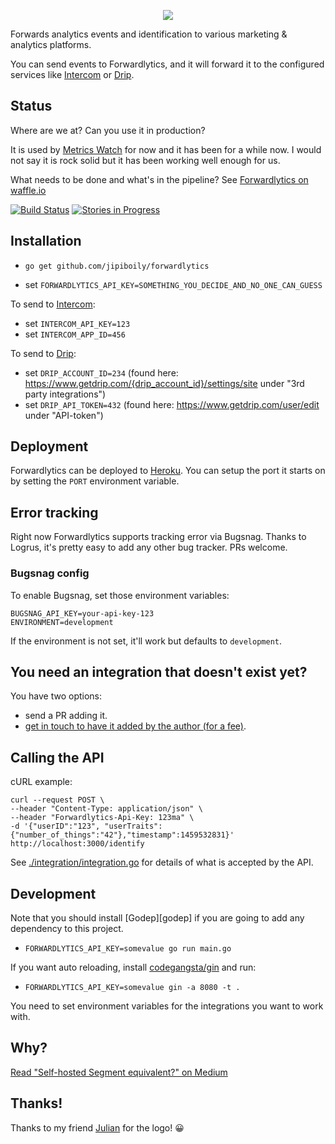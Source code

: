 <p align="center">
  <img src="https://s3.amazonaws.com/forwardlytics-assets/logo-color.svg">
</p>

Forwards analytics events and identification to various marketing & analytics platforms.

You can send events to Forwardlytics, and it will forward it to the configured services like [Intercom][intercom] or [Drip][drip].

## Status

Where are we at? Can you use it in production?

It is used by [Metrics Watch][metricswatch] for now and it has been for a while now. I would not say it is rock solid but it has been working well enough for us.

What needs to be done and what's in the pipeline? See [Forwardlytics on waffle.io][forwardlytics-on-waffle]

[![Build Status](https://travis-ci.org/jipiboily/forwardlytics.svg?branch=master)](https://travis-ci.org/jipiboily/forwardlytics)
[![Stories in Progress](https://badge.waffle.io/jipiboily/forwardlytics.svg?label=In%20Progress&title=In%20Progress)](http://waffle.io/jipiboily/forwardlytics)

## Installation

- `go get github.com/jipiboily/forwardlytics`

- set `FORWARDLYTICS_API_KEY=SOMETHING_YOU_DECIDE_AND_NO_ONE_CAN_GUESS`

To send to [Intercom][intercom]:
- set `INTERCOM_API_KEY=123`
- set `INTERCOM_APP_ID=456`

To send to [Drip][drip]:

- set `DRIP_ACCOUNT_ID=234` (found here: https://www.getdrip.com/{drip_account_id}/settings/site under "3rd party integrations")
- set `DRIP_API_TOKEN=432` (found here: https://www.getdrip.com/user/edit under "API-token")

## Deployment

Forwardlytics can be deployed to [Heroku][heroku]. You can setup the port it starts on by setting the `PORT` environment variable.

## Error tracking

Right now Forwardlytics supports tracking error via Bugsnag. Thanks to Logrus, it's pretty easy to add any other bug tracker. PRs welcome.

### Bugsnag config

To enable Bugsnag, set those environment variables:

```
BUGSNAG_API_KEY=your-api-key-123
ENVIRONMENT=development
```

If the environment is not set, it'll work but defaults to `development`.

## You need an integration that doesn't exist yet?

You have two options:

- send a PR adding it.
- [get in touch to have it added by the author (for a fee)][email].

## Calling the API

cURL example:

```
curl --request POST \
--header "Content-Type: application/json" \
--header "Forwardlytics-Api-Key: 123ma" \
-d '{"userID":"123", "userTraits":{"number_of_things":"42"},"timestamp":1459532831}' http://localhost:3000/identify
```

See [./integration/integration.go][integration.go] for details of what is accepted by the API.

## Development

Note that you should install [Godep][godep] if you are going to add any dependency to this project.

- `FORWARDLYTICS_API_KEY=somevalue go run main.go`

If you want auto reloading, install [codegangsta/gin][codegangsta/gin] and run:

- `FORWARDLYTICS_API_KEY=somevalue gin -a 8080 -t .`

You need to set environment variables for the integrations you want to work with.

## Why?

[Read "Self-hosted Segment equivalent?" on Medium][self-hosted-segment-equivalent]

## Thanks!

Thanks to my friend <a href="https://twitter.com/juliandoesstuff" target="_blank">Julian</a> for the logo! :grinning:

[email]: mailto:jp@metrics.watch
[metricswatch]: http://metricswatch.com
[intercom]: https://www.intercom.io/
[mixpanel]: https://mixpanel.com/
[drip]: http://getdrip.com/
[keen.io]: http://keen.io/
[heroku]: https://www.heroku.com/
[forwardlytics-on-waffle]: https://waffle.io/jipiboily/forwardlytics
[integration.go]: https://github.com/jipiboily/forwardlytics/blob/master/integrations/integration.go
[codegangsta/gin]: https://github.com/codegangsta/gin
[https://github.com/tools/godep]: https://github.com/tools/godep
[self-hosted-segment-equivalent]: https://medium.com/@jipiboily/self-hosted-segment-equivalent-c81815e963df

